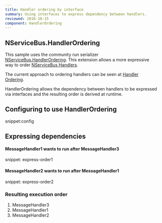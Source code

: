```yaml
---
title: Handler ordering by interface
summary: Using interfaces to express dependency between handlers.
reviewed: 2016-10-15
component: HandlerOrdering
---
```



## NServiceBus.HandlerOrdering

This sample uses the community run serializer [NServiceBus.HandlerOrdering](https://github.com/SimonCropp/HandlerOrdering). This extension allows a more expressive way to order [NServiceBus Handlers](/nservicebus/handlers-and-sagas.md).

The current approach to ordering handlers can be seen at [Handler Ordering](/nservicebus/handlers/handler-ordering.md).

HandlerOrdering allows the dependency between handlers to be expressed via interfaces and the resulting order is derived at runtime.


## Configuring to use HandlerOrdering

snippet:config


## Expressing dependencies


#### MessageHandler1 wants to run after MessageHandler3

snippet: express-order1


#### MessageHandler2 wants to run after MessageHandler1

snippet: express-order2


### Resulting execution order

 1. MessageHandler3
 1. MessageHandler1
 1. MessageHandler2